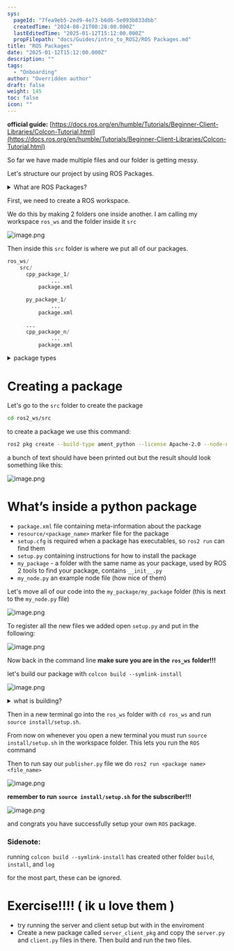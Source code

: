 ```yaml
---
sys:
  pageId: "7fea9eb5-2ed9-4e73-b6d6-5e093b833dbb"
  createdTime: "2024-08-21T00:28:00.000Z"
  lastEditedTime: "2025-01-12T15:12:00.000Z"
  propFilepath: "docs/Guides/intro_to_ROS2/ROS Packages.md"
title: "ROS Packages"
date: "2025-01-12T15:12:00.000Z"
description: ""
tags:
  - "Onboarding"
author: "Overridden author"
draft: false
weight: 145
toc: false
icon: ""
---
```


**official guide:** [https://docs.ros.org/en/humble/Tutorials/Beginner-Client-Libraries/Colcon-Tutorial.html](https://docs.ros.org/en/humble/Tutorials/Beginner-Client-Libraries/Colcon-Tutorial.html)

So far we have made multiple files and our folder is getting messy.

Let's structure our project by using ROS Packages.

<details>

<summary>What are ROS Packages?</summary>

ROS Packages are, as the name implies, packages of code that are highly sharable between ROS developers.

They consist of a folder, `package.xml` file, and source code

```python
      cpp_package_1/
		      ... imagine much code files here ..
          package.xml
```

</details>

First, we need to create a ROS workspace.

We do this by making 2 folders one inside another. I am calling my workspace `ros_ws` and the folder inside it `src`

![image.png](https://prod-files-secure.s3.us-west-2.amazonaws.com/d518164a-d88e-44d1-a4ee-3adb3bd8bce0/70706947-fd18-4537-a67b-e12946812d31/image.png?X-Amz-Algorithm=AWS4-HMAC-SHA256&X-Amz-Content-Sha256=UNSIGNED-PAYLOAD&X-Amz-Credential=ASIAZI2LB466SUBUUYFR%2F20250703%2Fus-west-2%2Fs3%2Faws4_request&X-Amz-Date=20250703T220833Z&X-Amz-Expires=3600&X-Amz-Security-Token=IQoJb3JpZ2luX2VjEBUaCXVzLXdlc3QtMiJIMEYCIQDAENlxySAO2xFYWeqUIihC0r2mMqS9p%2B3fDJ7DokTKQQIhAPeGUn0IX9EY6nkTI172kNrNekXkBIXO7R6IMexJ0Sp1Kv8DCB4QABoMNjM3NDIzMTgzODA1Igw3uCSWwHh8YVg2%2FzQq3AN1Ei0hpsvXwTxnr1ONAC1A9PKbBr98lumWEMhk60uqbDKjLwfXhU8MxOIb3q8UPMrFdOREYuP%2B1m%2B9j3jlQFu3Pj6v5i7%2BegbVGXpBvE5yuQPhZM4vHviSZxsM1U8yrIJK%2BMPkXeZoqOAxNOIg1i1F6J6Cp9EJkNpBua4%2Fch6X12RMuOzyeGKEfHGXtEn8L4Ph9d6qpjqR0oyZCRVLyLjLpBEqNyulQI4kA5955aZkH%2FxEn5HYMpWYdarxlrcLXrh2z1jc3odq9t3rGVmjzXthL8RVOCDxZattmwn7Nqe6EEqJhzKOMU2AVViLHDrFIXEYzSGv7fCwFkn%2Fs%2BfvgqvI9l8A9PFHp4S3znXD%2FH1CK23CdHtFDtfiDkMrBB0QQDLuDMV4r4z5H%2B8iHpQU%2BuoBxZ%2BwPHnkqCmgug5%2FJK7B5Bt3prn7F7Acoo5xcgBNlA80gTfmO2153vA9RXNGAWzXyCjXkHckuwc%2FCr7dD5yHe6qwAvcqnU0hPXVNMBq2JkQNmep4%2BQ0mC%2FI6RvGKlY2zHu66L%2BDmXfhF24OppmhXaFbQ5zmvBoVx29qZ4lkBQxYC9ekBgi2SVBFsQciPZqwRgmO7ZRvenZMhPSzuARanguuYh3Jma7VN1DEXWTDL5JvDBjqkATQXRMwulbwrxz5bzyFU8z5IgHRUBl6w6iQdt3ovbEt7QLKrjSZb9LZ6A9%2BjH%2F8S2jlyOqCiaszYvy42LQcrpSsV1K5llIAR3Nh0qaoY1swDj3HvzJSQygXdvlpEyp%2Bzjzs%2BygrkoxeX8ACMadYgvJZvCXDtjE2Gic8KVTMYXnqP18kaEv%2B1yb9bK2irklefHiNbgOXCZ5HeOvFKWjtOSfsxnvJI&X-Amz-Signature=150dbb541038127a632eb9e2d152a020ad66247afd8fb2daa7118cd811893398&X-Amz-SignedHeaders=host&x-amz-checksum-mode=ENABLED&x-id=GetObject)

Then inside this `src` folder is where we put all of our packages.

```python
ros_ws/
    src/
      cpp_package_1/
		      ...
          package.xml

      py_package_1/
		      ...
          package.xml

      ...
      cpp_package_n/
		      ...
          package.xml

```

<details>

<summary>package types</summary>

packages can be either `C++` or python.

the intern file structure is different for each but for this guide we will stick to creating python packages

</details>

# Creating a package

Let's go to the `src` folder to create the package

```bash
cd ros2_ws/src
```

to create a package we use this command:

```bash
ros2 pkg create --build-type ament_python --license Apache-2.0 --node-name my_node my_package
```

a bunch of text should have been printed out but the result should look something like this:

![image.png](https://prod-files-secure.s3.us-west-2.amazonaws.com/d518164a-d88e-44d1-a4ee-3adb3bd8bce0/e6cf1e3f-8512-4a3e-b131-079f800bf3e8/image.png?X-Amz-Algorithm=AWS4-HMAC-SHA256&X-Amz-Content-Sha256=UNSIGNED-PAYLOAD&X-Amz-Credential=ASIAZI2LB466SUBUUYFR%2F20250703%2Fus-west-2%2Fs3%2Faws4_request&X-Amz-Date=20250703T220835Z&X-Amz-Expires=3600&X-Amz-Security-Token=IQoJb3JpZ2luX2VjEBUaCXVzLXdlc3QtMiJIMEYCIQDAENlxySAO2xFYWeqUIihC0r2mMqS9p%2B3fDJ7DokTKQQIhAPeGUn0IX9EY6nkTI172kNrNekXkBIXO7R6IMexJ0Sp1Kv8DCB4QABoMNjM3NDIzMTgzODA1Igw3uCSWwHh8YVg2%2FzQq3AN1Ei0hpsvXwTxnr1ONAC1A9PKbBr98lumWEMhk60uqbDKjLwfXhU8MxOIb3q8UPMrFdOREYuP%2B1m%2B9j3jlQFu3Pj6v5i7%2BegbVGXpBvE5yuQPhZM4vHviSZxsM1U8yrIJK%2BMPkXeZoqOAxNOIg1i1F6J6Cp9EJkNpBua4%2Fch6X12RMuOzyeGKEfHGXtEn8L4Ph9d6qpjqR0oyZCRVLyLjLpBEqNyulQI4kA5955aZkH%2FxEn5HYMpWYdarxlrcLXrh2z1jc3odq9t3rGVmjzXthL8RVOCDxZattmwn7Nqe6EEqJhzKOMU2AVViLHDrFIXEYzSGv7fCwFkn%2Fs%2BfvgqvI9l8A9PFHp4S3znXD%2FH1CK23CdHtFDtfiDkMrBB0QQDLuDMV4r4z5H%2B8iHpQU%2BuoBxZ%2BwPHnkqCmgug5%2FJK7B5Bt3prn7F7Acoo5xcgBNlA80gTfmO2153vA9RXNGAWzXyCjXkHckuwc%2FCr7dD5yHe6qwAvcqnU0hPXVNMBq2JkQNmep4%2BQ0mC%2FI6RvGKlY2zHu66L%2BDmXfhF24OppmhXaFbQ5zmvBoVx29qZ4lkBQxYC9ekBgi2SVBFsQciPZqwRgmO7ZRvenZMhPSzuARanguuYh3Jma7VN1DEXWTDL5JvDBjqkATQXRMwulbwrxz5bzyFU8z5IgHRUBl6w6iQdt3ovbEt7QLKrjSZb9LZ6A9%2BjH%2F8S2jlyOqCiaszYvy42LQcrpSsV1K5llIAR3Nh0qaoY1swDj3HvzJSQygXdvlpEyp%2Bzjzs%2BygrkoxeX8ACMadYgvJZvCXDtjE2Gic8KVTMYXnqP18kaEv%2B1yb9bK2irklefHiNbgOXCZ5HeOvFKWjtOSfsxnvJI&X-Amz-Signature=06f4183f3df0d67c2e737cf0023f7b81e3fca528562b02d413b6fe8039e8712a&X-Amz-SignedHeaders=host&x-amz-checksum-mode=ENABLED&x-id=GetObject)

# What’s inside a python package

- `package.xml` file containing meta-information about the package
- `resource/<package_name>` marker file for the package
- `setup.cfg` is required when a package has executables, so `ros2 run` can find them
- `setup.py` containing instructions for how to install the package
- `my_package` - a folder with the same name as your package, used by ROS 2 tools to find your package, contains `__init__.py`
- `my_node.py` an example node file (how nice of them)

Let's move all of our code into the `my_package/my_package` folder (this is next to the `my_node.py` file)

![image.png](https://prod-files-secure.s3.us-west-2.amazonaws.com/d518164a-d88e-44d1-a4ee-3adb3bd8bce0/9ce58f11-0da9-4d3e-b86d-506a9685d378/image.png?X-Amz-Algorithm=AWS4-HMAC-SHA256&X-Amz-Content-Sha256=UNSIGNED-PAYLOAD&X-Amz-Credential=ASIAZI2LB466SUBUUYFR%2F20250703%2Fus-west-2%2Fs3%2Faws4_request&X-Amz-Date=20250703T220835Z&X-Amz-Expires=3600&X-Amz-Security-Token=IQoJb3JpZ2luX2VjEBUaCXVzLXdlc3QtMiJIMEYCIQDAENlxySAO2xFYWeqUIihC0r2mMqS9p%2B3fDJ7DokTKQQIhAPeGUn0IX9EY6nkTI172kNrNekXkBIXO7R6IMexJ0Sp1Kv8DCB4QABoMNjM3NDIzMTgzODA1Igw3uCSWwHh8YVg2%2FzQq3AN1Ei0hpsvXwTxnr1ONAC1A9PKbBr98lumWEMhk60uqbDKjLwfXhU8MxOIb3q8UPMrFdOREYuP%2B1m%2B9j3jlQFu3Pj6v5i7%2BegbVGXpBvE5yuQPhZM4vHviSZxsM1U8yrIJK%2BMPkXeZoqOAxNOIg1i1F6J6Cp9EJkNpBua4%2Fch6X12RMuOzyeGKEfHGXtEn8L4Ph9d6qpjqR0oyZCRVLyLjLpBEqNyulQI4kA5955aZkH%2FxEn5HYMpWYdarxlrcLXrh2z1jc3odq9t3rGVmjzXthL8RVOCDxZattmwn7Nqe6EEqJhzKOMU2AVViLHDrFIXEYzSGv7fCwFkn%2Fs%2BfvgqvI9l8A9PFHp4S3znXD%2FH1CK23CdHtFDtfiDkMrBB0QQDLuDMV4r4z5H%2B8iHpQU%2BuoBxZ%2BwPHnkqCmgug5%2FJK7B5Bt3prn7F7Acoo5xcgBNlA80gTfmO2153vA9RXNGAWzXyCjXkHckuwc%2FCr7dD5yHe6qwAvcqnU0hPXVNMBq2JkQNmep4%2BQ0mC%2FI6RvGKlY2zHu66L%2BDmXfhF24OppmhXaFbQ5zmvBoVx29qZ4lkBQxYC9ekBgi2SVBFsQciPZqwRgmO7ZRvenZMhPSzuARanguuYh3Jma7VN1DEXWTDL5JvDBjqkATQXRMwulbwrxz5bzyFU8z5IgHRUBl6w6iQdt3ovbEt7QLKrjSZb9LZ6A9%2BjH%2F8S2jlyOqCiaszYvy42LQcrpSsV1K5llIAR3Nh0qaoY1swDj3HvzJSQygXdvlpEyp%2Bzjzs%2BygrkoxeX8ACMadYgvJZvCXDtjE2Gic8KVTMYXnqP18kaEv%2B1yb9bK2irklefHiNbgOXCZ5HeOvFKWjtOSfsxnvJI&X-Amz-Signature=deb729cfcdcc13f3d6f1aaa9f46a3dc5485a18d3932f2c48ef106b9a52a3d5cf&X-Amz-SignedHeaders=host&x-amz-checksum-mode=ENABLED&x-id=GetObject)

To register all the new files we added open `setup.py` and put in the following:

![image.png](https://prod-files-secure.s3.us-west-2.amazonaws.com/d518164a-d88e-44d1-a4ee-3adb3bd8bce0/1cd7c262-4cae-4496-9d75-c178537d24a2/image.png?X-Amz-Algorithm=AWS4-HMAC-SHA256&X-Amz-Content-Sha256=UNSIGNED-PAYLOAD&X-Amz-Credential=ASIAZI2LB466SUBUUYFR%2F20250703%2Fus-west-2%2Fs3%2Faws4_request&X-Amz-Date=20250703T220835Z&X-Amz-Expires=3600&X-Amz-Security-Token=IQoJb3JpZ2luX2VjEBUaCXVzLXdlc3QtMiJIMEYCIQDAENlxySAO2xFYWeqUIihC0r2mMqS9p%2B3fDJ7DokTKQQIhAPeGUn0IX9EY6nkTI172kNrNekXkBIXO7R6IMexJ0Sp1Kv8DCB4QABoMNjM3NDIzMTgzODA1Igw3uCSWwHh8YVg2%2FzQq3AN1Ei0hpsvXwTxnr1ONAC1A9PKbBr98lumWEMhk60uqbDKjLwfXhU8MxOIb3q8UPMrFdOREYuP%2B1m%2B9j3jlQFu3Pj6v5i7%2BegbVGXpBvE5yuQPhZM4vHviSZxsM1U8yrIJK%2BMPkXeZoqOAxNOIg1i1F6J6Cp9EJkNpBua4%2Fch6X12RMuOzyeGKEfHGXtEn8L4Ph9d6qpjqR0oyZCRVLyLjLpBEqNyulQI4kA5955aZkH%2FxEn5HYMpWYdarxlrcLXrh2z1jc3odq9t3rGVmjzXthL8RVOCDxZattmwn7Nqe6EEqJhzKOMU2AVViLHDrFIXEYzSGv7fCwFkn%2Fs%2BfvgqvI9l8A9PFHp4S3znXD%2FH1CK23CdHtFDtfiDkMrBB0QQDLuDMV4r4z5H%2B8iHpQU%2BuoBxZ%2BwPHnkqCmgug5%2FJK7B5Bt3prn7F7Acoo5xcgBNlA80gTfmO2153vA9RXNGAWzXyCjXkHckuwc%2FCr7dD5yHe6qwAvcqnU0hPXVNMBq2JkQNmep4%2BQ0mC%2FI6RvGKlY2zHu66L%2BDmXfhF24OppmhXaFbQ5zmvBoVx29qZ4lkBQxYC9ekBgi2SVBFsQciPZqwRgmO7ZRvenZMhPSzuARanguuYh3Jma7VN1DEXWTDL5JvDBjqkATQXRMwulbwrxz5bzyFU8z5IgHRUBl6w6iQdt3ovbEt7QLKrjSZb9LZ6A9%2BjH%2F8S2jlyOqCiaszYvy42LQcrpSsV1K5llIAR3Nh0qaoY1swDj3HvzJSQygXdvlpEyp%2Bzjzs%2BygrkoxeX8ACMadYgvJZvCXDtjE2Gic8KVTMYXnqP18kaEv%2B1yb9bK2irklefHiNbgOXCZ5HeOvFKWjtOSfsxnvJI&X-Amz-Signature=671842f282c0dfb7c47c11e6e97024f61b36eb21876f46eb30ab3b7c93f1b76d&X-Amz-SignedHeaders=host&x-amz-checksum-mode=ENABLED&x-id=GetObject)

Now back in the command line **make sure you are in the** **`ros_ws`** **folder!!!**

let's build our package with `colcon build --symlink-install`

![image.png](https://prod-files-secure.s3.us-west-2.amazonaws.com/d518164a-d88e-44d1-a4ee-3adb3bd8bce0/2f2a0d27-b173-48fd-b189-5f5c0ce65619/image.png?X-Amz-Algorithm=AWS4-HMAC-SHA256&X-Amz-Content-Sha256=UNSIGNED-PAYLOAD&X-Amz-Credential=ASIAZI2LB466SUBUUYFR%2F20250703%2Fus-west-2%2Fs3%2Faws4_request&X-Amz-Date=20250703T220834Z&X-Amz-Expires=3600&X-Amz-Security-Token=IQoJb3JpZ2luX2VjEBUaCXVzLXdlc3QtMiJIMEYCIQDAENlxySAO2xFYWeqUIihC0r2mMqS9p%2B3fDJ7DokTKQQIhAPeGUn0IX9EY6nkTI172kNrNekXkBIXO7R6IMexJ0Sp1Kv8DCB4QABoMNjM3NDIzMTgzODA1Igw3uCSWwHh8YVg2%2FzQq3AN1Ei0hpsvXwTxnr1ONAC1A9PKbBr98lumWEMhk60uqbDKjLwfXhU8MxOIb3q8UPMrFdOREYuP%2B1m%2B9j3jlQFu3Pj6v5i7%2BegbVGXpBvE5yuQPhZM4vHviSZxsM1U8yrIJK%2BMPkXeZoqOAxNOIg1i1F6J6Cp9EJkNpBua4%2Fch6X12RMuOzyeGKEfHGXtEn8L4Ph9d6qpjqR0oyZCRVLyLjLpBEqNyulQI4kA5955aZkH%2FxEn5HYMpWYdarxlrcLXrh2z1jc3odq9t3rGVmjzXthL8RVOCDxZattmwn7Nqe6EEqJhzKOMU2AVViLHDrFIXEYzSGv7fCwFkn%2Fs%2BfvgqvI9l8A9PFHp4S3znXD%2FH1CK23CdHtFDtfiDkMrBB0QQDLuDMV4r4z5H%2B8iHpQU%2BuoBxZ%2BwPHnkqCmgug5%2FJK7B5Bt3prn7F7Acoo5xcgBNlA80gTfmO2153vA9RXNGAWzXyCjXkHckuwc%2FCr7dD5yHe6qwAvcqnU0hPXVNMBq2JkQNmep4%2BQ0mC%2FI6RvGKlY2zHu66L%2BDmXfhF24OppmhXaFbQ5zmvBoVx29qZ4lkBQxYC9ekBgi2SVBFsQciPZqwRgmO7ZRvenZMhPSzuARanguuYh3Jma7VN1DEXWTDL5JvDBjqkATQXRMwulbwrxz5bzyFU8z5IgHRUBl6w6iQdt3ovbEt7QLKrjSZb9LZ6A9%2BjH%2F8S2jlyOqCiaszYvy42LQcrpSsV1K5llIAR3Nh0qaoY1swDj3HvzJSQygXdvlpEyp%2Bzjzs%2BygrkoxeX8ACMadYgvJZvCXDtjE2Gic8KVTMYXnqP18kaEv%2B1yb9bK2irklefHiNbgOXCZ5HeOvFKWjtOSfsxnvJI&X-Amz-Signature=61c2e19047528900982bed9d33cf844a9b3c5f908f7694eecb1bd2a6656e41cf&X-Amz-SignedHeaders=host&x-amz-checksum-mode=ENABLED&x-id=GetObject)

<details>

<summary>what is building?</summary>

if you are a CS major at Rose-Hulman you will learn the answer to this in CSSE132

but TLDR; is it combines all the code files into one program that can be run easily 

</details>

Then in a new terminal go into the `ros_ws` folder with `cd ros_ws` and run `source install/setup.sh`. 

From now on whenever you open a new terminal you must run `source install/setup.sh` in the workspace folder. This lets you run the `ROS` command

Then to run say our `publisher.py` file we do `ros2 run <package name> <file_name>`

![image.png](https://prod-files-secure.s3.us-west-2.amazonaws.com/d518164a-d88e-44d1-a4ee-3adb3bd8bce0/4f4b1219-3a44-4632-aa0a-ce3471699f59/image.png?X-Amz-Algorithm=AWS4-HMAC-SHA256&X-Amz-Content-Sha256=UNSIGNED-PAYLOAD&X-Amz-Credential=ASIAZI2LB466SUBUUYFR%2F20250703%2Fus-west-2%2Fs3%2Faws4_request&X-Amz-Date=20250703T220835Z&X-Amz-Expires=3600&X-Amz-Security-Token=IQoJb3JpZ2luX2VjEBUaCXVzLXdlc3QtMiJIMEYCIQDAENlxySAO2xFYWeqUIihC0r2mMqS9p%2B3fDJ7DokTKQQIhAPeGUn0IX9EY6nkTI172kNrNekXkBIXO7R6IMexJ0Sp1Kv8DCB4QABoMNjM3NDIzMTgzODA1Igw3uCSWwHh8YVg2%2FzQq3AN1Ei0hpsvXwTxnr1ONAC1A9PKbBr98lumWEMhk60uqbDKjLwfXhU8MxOIb3q8UPMrFdOREYuP%2B1m%2B9j3jlQFu3Pj6v5i7%2BegbVGXpBvE5yuQPhZM4vHviSZxsM1U8yrIJK%2BMPkXeZoqOAxNOIg1i1F6J6Cp9EJkNpBua4%2Fch6X12RMuOzyeGKEfHGXtEn8L4Ph9d6qpjqR0oyZCRVLyLjLpBEqNyulQI4kA5955aZkH%2FxEn5HYMpWYdarxlrcLXrh2z1jc3odq9t3rGVmjzXthL8RVOCDxZattmwn7Nqe6EEqJhzKOMU2AVViLHDrFIXEYzSGv7fCwFkn%2Fs%2BfvgqvI9l8A9PFHp4S3znXD%2FH1CK23CdHtFDtfiDkMrBB0QQDLuDMV4r4z5H%2B8iHpQU%2BuoBxZ%2BwPHnkqCmgug5%2FJK7B5Bt3prn7F7Acoo5xcgBNlA80gTfmO2153vA9RXNGAWzXyCjXkHckuwc%2FCr7dD5yHe6qwAvcqnU0hPXVNMBq2JkQNmep4%2BQ0mC%2FI6RvGKlY2zHu66L%2BDmXfhF24OppmhXaFbQ5zmvBoVx29qZ4lkBQxYC9ekBgi2SVBFsQciPZqwRgmO7ZRvenZMhPSzuARanguuYh3Jma7VN1DEXWTDL5JvDBjqkATQXRMwulbwrxz5bzyFU8z5IgHRUBl6w6iQdt3ovbEt7QLKrjSZb9LZ6A9%2BjH%2F8S2jlyOqCiaszYvy42LQcrpSsV1K5llIAR3Nh0qaoY1swDj3HvzJSQygXdvlpEyp%2Bzjzs%2BygrkoxeX8ACMadYgvJZvCXDtjE2Gic8KVTMYXnqP18kaEv%2B1yb9bK2irklefHiNbgOXCZ5HeOvFKWjtOSfsxnvJI&X-Amz-Signature=6626f1a393c5707614d8e5de37c7c54ed3343b6b57f9748040c1a324c8f6c0dd&X-Amz-SignedHeaders=host&x-amz-checksum-mode=ENABLED&x-id=GetObject)

**remember to run** **`source install/setup.sh`** **for the subscriber!!!**

![image.png](https://prod-files-secure.s3.us-west-2.amazonaws.com/d518164a-d88e-44d1-a4ee-3adb3bd8bce0/02121119-dad4-49ec-8356-c956108b4243/image.png?X-Amz-Algorithm=AWS4-HMAC-SHA256&X-Amz-Content-Sha256=UNSIGNED-PAYLOAD&X-Amz-Credential=ASIAZI2LB466SUBUUYFR%2F20250703%2Fus-west-2%2Fs3%2Faws4_request&X-Amz-Date=20250703T220835Z&X-Amz-Expires=3600&X-Amz-Security-Token=IQoJb3JpZ2luX2VjEBUaCXVzLXdlc3QtMiJIMEYCIQDAENlxySAO2xFYWeqUIihC0r2mMqS9p%2B3fDJ7DokTKQQIhAPeGUn0IX9EY6nkTI172kNrNekXkBIXO7R6IMexJ0Sp1Kv8DCB4QABoMNjM3NDIzMTgzODA1Igw3uCSWwHh8YVg2%2FzQq3AN1Ei0hpsvXwTxnr1ONAC1A9PKbBr98lumWEMhk60uqbDKjLwfXhU8MxOIb3q8UPMrFdOREYuP%2B1m%2B9j3jlQFu3Pj6v5i7%2BegbVGXpBvE5yuQPhZM4vHviSZxsM1U8yrIJK%2BMPkXeZoqOAxNOIg1i1F6J6Cp9EJkNpBua4%2Fch6X12RMuOzyeGKEfHGXtEn8L4Ph9d6qpjqR0oyZCRVLyLjLpBEqNyulQI4kA5955aZkH%2FxEn5HYMpWYdarxlrcLXrh2z1jc3odq9t3rGVmjzXthL8RVOCDxZattmwn7Nqe6EEqJhzKOMU2AVViLHDrFIXEYzSGv7fCwFkn%2Fs%2BfvgqvI9l8A9PFHp4S3znXD%2FH1CK23CdHtFDtfiDkMrBB0QQDLuDMV4r4z5H%2B8iHpQU%2BuoBxZ%2BwPHnkqCmgug5%2FJK7B5Bt3prn7F7Acoo5xcgBNlA80gTfmO2153vA9RXNGAWzXyCjXkHckuwc%2FCr7dD5yHe6qwAvcqnU0hPXVNMBq2JkQNmep4%2BQ0mC%2FI6RvGKlY2zHu66L%2BDmXfhF24OppmhXaFbQ5zmvBoVx29qZ4lkBQxYC9ekBgi2SVBFsQciPZqwRgmO7ZRvenZMhPSzuARanguuYh3Jma7VN1DEXWTDL5JvDBjqkATQXRMwulbwrxz5bzyFU8z5IgHRUBl6w6iQdt3ovbEt7QLKrjSZb9LZ6A9%2BjH%2F8S2jlyOqCiaszYvy42LQcrpSsV1K5llIAR3Nh0qaoY1swDj3HvzJSQygXdvlpEyp%2Bzjzs%2BygrkoxeX8ACMadYgvJZvCXDtjE2Gic8KVTMYXnqP18kaEv%2B1yb9bK2irklefHiNbgOXCZ5HeOvFKWjtOSfsxnvJI&X-Amz-Signature=1876cf89e50b14cd2186f58e15aacc04961b8ab2a291e7ea102fe39306a371cd&X-Amz-SignedHeaders=host&x-amz-checksum-mode=ENABLED&x-id=GetObject)

and congrats you have successfully setup your own `ROS` package.

### Sidenote:

running `colcon build --symlink-install` has created other folder `build`, `install`, and `log`

for the most part, these can be ignored.

# Exercise!!!! ( ik u love them )

- try running the server and client setup but with in the enviroment
- Create a new package called `server_client_pkg` and copy the `server.py` and `client.py` files in there. Then build and run the two files.
